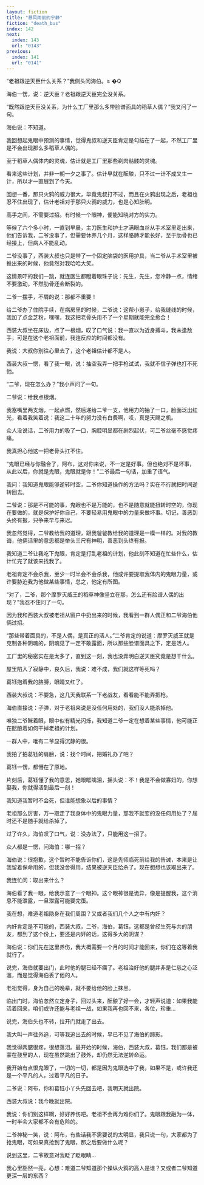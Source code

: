 ```yaml
---
layout: fiction
title: "暴风雨前的宁静"
fiction: "death_bus"
index: 142
next:
  index: 143
  url: "0143"
previous:
  index: 141
  url: "0141"
---
```

“老祖跟逆天臣什么关系？”我侧头问海伯。≥ �Q

海伯一愣，说：逆天臣？老祖跟逆天臣完全没关系。

“既然跟逆天臣没关系，为什么工厂里那么多带脸谱面具的稻草人偶？”我又问了一句。

海伯说：不知道。

我回想起鬼眼中预测的事情，觉得鬼叔和逆天臣肯定是勾结在了一起，不然工厂里是不会出现那么多稻草人偶的。

至于稻草人偶体内的灵魂，估计就是工厂里那些剃肉骷髅的灵魂。

看来这些计划，并非一朝一夕之事了。估计早就在酝酿，只不过一计不成又生一计，所以才一直展到了今天。

回想一番，那只火鸦的威力很大，毕竟鬼叔打不过，而且在火鸦出现之后，老祖也忍不住出现了，估计老祖对于那只火鸦的威力，也是心知肚明。

高手之间，不需要过招。有时候一个眼神，便能知晓对方的实力。

等候了六个多小时，一直到早晨，主刀医生和护士才满眼血丝从手术室里走出来，他们告诉我，二爷没事了，但需要休养几个月，这样胳膊才能长好，至于肋骨也已经接上，但病人不能乱动。

二爷没事了，西装大叔也只是带了一个固定脑袋的医用护具，当二爷从手术室里被推出来的时候，他竟然对我哈哈大笑。

这情景吓的我们一跳，就连医生都瞪着眼珠子说：先生，先生，您冷静一点，情绪不要激动，不然肋骨还会断裂的。

二爷一摆手，不屑的说：那都不重要！

给二爷办了住院手续，在病房里的时候，二爷说：这帮小崽子，给我缝线的时候，我加了点金芝粉，嘿嘿，我这把老骨头用不了一个星期就能完全愈合！

西装大叔坐在床边，点了一根烟，叹了口气说：我一直以为近身搏斗，我未逢敌手，可是在这个老祖面前，我连反应的时间都没有。

我说：大叔你别往心里去了，这个老祖估计都不是人。

西装大叔一愣，看了我一眼，说：抽空我弄一把手枪试试，我就不信子弹也打不死他。

“二爷，现在怎么办？”我小声问了一句。

二爷说：给我点根烟。

我塞嘴里两支烟，一起点燃，然后递给二爷一支，他用力的抽了一口，脸面泛出红光，看着我笑着说：我这二十年的努力没有白费啊，哎，真是天赐之机。

众人没说话，二爷用力的吸了一口，胸腔明显都在剧烈起伏，可二爷丝毫不感觉疼痛。

我真担心他这一把老骨头扛不住。

“鬼眼已经与你融合了，阿布，这对你来说，不一定是好事。但也绝对不是坏事，从此以后，你就是鬼眼，鬼眼就是你！”二爷最后一句话，加重了语气。

我问：我知道鬼眼能够逆转时空，二爷你知道操作的方法吗？实在不行就把时间逆转回去。

二爷说：那是不可能的事，鬼眼也不是万能的，也不是随意就能扭转时空的，你现在要做的，就是保护好你自己，不要轻易用鬼眼中的力量来做坏事。切记，善恶到头终有报，只争来早与来迟。

我忽然觉得，二爷教给我的道理，跟我爸爸教给我的道理是一模一样的。对我的教诲，他俩话里的意思都是举头三尺有神明，善恶到头终有报。

我知道二爷让我吃下鬼眼，肯定是打乱老祖的计划，他此刻不知道在忙些什么，估计忙完了就该来找我了。

老祖肯定不会杀我，至少一时半会不会杀我，他或许要提取我体内的鬼眼力量，或许要胁迫我为他做某些事情，总之，他定有所图。

“对了，二爷，那个摩罗灭威王的稻草神像竖立在那，怎么还有脸谱人偶的出现？”我忍不住问了一句。

因为我和西装大叔被老祖从窗户中扔出来的时候，我看到一群人偶正和二爷海伯他俩过招。

“那些带着面具的，不是人偶，是真正的活人。”二爷肯定的说道：摩罗灭威王就是克制各种阴魂的，阴魂见了一定不敢露面，所以那些脸谱面具之下，定是活人。

工厂里的秘密实在是太多了，直到这一刻，我也没弄明白逆天臣究竟是想干什么。

屋里陷入了寂静中，良久后，我说：难不成，我们就这样等死吗？

葛钰抱着我的胳膊，眼睛又红了。

西装大叔说：不要急，这几天我联系一下老战友，看看能不能弄把枪。

海伯直接说：子弹，对于老祖来说是没任何用处的，我们没人能杀掉他。

唯独二爷眯着眼，眼中似有精光闪烁，我知道二爷一定在想着某些事情，他可能正在酝酿着如何干掉老祖的计划。

一群人中，唯有二爷显得沉静的很。

我拍了拍葛钰的肩膀，说：找个时间，把婚礼办了吧？

葛钰一愣，都懵在了原地。

片刻后，葛钰懂了我的意思，她眼眶噙泪，摇头说：不！我是不会做寡妇的，你想娶我，你就得活到最后一刻！

我知道我暂时不会死，但谁能想象以后的事情？

老祖那么厉害，万一取走了我身体中的鬼眼力量，那我不就变的没任何用处了？届时还不是随手就给杀掉了。

过了许久，海伯叹了口气，说：没办法了，只能用这一招了。

众人都是一愣，问海伯：哪一招？

海伯说：很抱歉，这个暂时不能告诉你们，这是先师临死前给我的告诫，本来是让我留着保命用的，但我没舍得用，结果被逆天臣给杀了。现在想想也该取出来了。

我连忙问：取出来什么？

海伯看了我一眼，给我示意了一个眼神。这个眼神很是诡异，像是提醒我，这个消息不能泄露，一旦泄露可能要完蛋。

我在想，难道老祖隐身在我们周围？又或者我们几个人之中有内奸？

内奸肯定是不可能的，西装大叔，二爷，海伯，葛钰，这都是曾经生死与共的朋友，都到了这个份上，要还是内奸的话，这得多大的阴谋？

海伯说：你们先在这里养伤，我大概需要一个月的时间才能回来，你们在这等着我就行了。

说完，海伯就要出门，此时他的腿已经不瘸了。老祖治好他的腿并非是仁慈之心泛滥，而是觉得海伯丢了他的人。

老祖觉得，身为自己的晚辈，就不要给他的脸上抹黑。

临出门时，海伯忽然立定身子，回过头来，酝酿了好一会，才轻声说道：如果我能活着回来，咱们或许还能与老祖一战，如果我再也回不来，各位，珍重...

说完，海伯头也不转，拉开门就走了出去。

我大叫一声往外追，可等我追出去的时候，早已不见了海伯的踪影。

我觉得两腮很疼，很想落泪。最开始的时候，海伯，西装大叔，葛钰，我们都是被蒙在鼓里的人，现在虽然跳出了鼓外，却仍然无法逆转命运。

我开始有点恨鬼眼了，一切的一切，都是因为鬼眼选中了我，如果不是，或许我还是一个平凡的人，过着平凡的日子。

二爷说：阿布，你和葛钰小丫头先回去吧，我明天就出院。

西装大叔说：我今晚就出院。

我说：你们别这样啊，好好养伤吧。老祖不会再为难你们了。鬼眼跟我融为一体，一时半会大家都不会有危险的。

二爷神秘一笑，说：阿布，有些话我不需要说的太明显，我只说一句，大家都为了抢鬼眼，可如果真抢到了鬼眼，那之后要做什么呢？

说到这里，二爷故意对我眨了眨眼睛...

我心里豁然一亮，心想：难道二爷知道那个操纵火鸦的高人是谁？又或者二爷知道更深一层的东西？